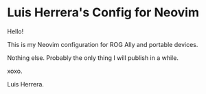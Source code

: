 # Luis Herrera's Config for Neovim

Hello!

This is my Neovim configuration for ROG Ally and portable devices.

Nothing else. Probably the only thing I will publish in a while.

xoxo.

Luis Herrera.
